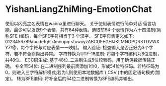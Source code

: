 # YishanLiangZhiMing-EmotionChat
使用以闪亮之名表情在wanna里进行聊天。
关于使用表情进行简单对话
留言功能，最少可以发送9个表情，共有84种表情。选取前64
个表情作为六十四进制(简称SFE )编码，每个SFE字符相当于3
个汉字。
SFE字母集定义如下:
0123456789abcdefghiklmnopqrstuwxyzABCDEFGHIJKLMNOPQRSTUVWXYZ!@，每个字符与对应表情一一映射。
输入验证:
检查输入是否正好为3个字符，若不符合则抛出异常。
字符转换为UTF-16进制:
将每个字符编码为8位进制， 共48位。
ECC码生成:
基于48位_二进制生成5位校验码，用于确保数据传输正
确。
补全至54位:
在二进制序列最前面添加1位0，形成54位特征码。若特征码为
0，则进入三字符解析模式;若为1,则使用本地数据库
( CSV )中的固定语句模式(暂定)。
转为SFE编码:
将补全后的54位二进制转换为SFE编码并输出。

